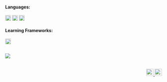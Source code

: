 #### Languages:
<div>
  <img src="https://img.shields.io/badge/Java-ED8B00?style=for-the-badge&logo=java&logoColor=white" height="18" />
  <img src="https://img.shields.io/badge/SQL-%20?style=flat-square&logo=mysql&logoColor=white&color=01004d" height="18"/>
  <img src="https://img.shields.io/badge/PYTHON-%20?style=flat-square&logo=python&logoColor=white&color=130342" height="18"/>
  
</div>

#### Learning Frameworks:
<div>
  <img src="https://img.shields.io/badge/spring-%236DB33F.svg?style=for-the-badge&logo=spring&logoColor=white" height="18" />
</div>

##

<div>
  <a>
    <img align="center" src="https://github-readme-stats.vercel.app/api/top-langs/?username=MarcosAndreBueno&repo=github-readme-stats" />
  </a>
</div>
  
<br />
<br />

<div align="right" >
  <a href="https://www.linkedin.com/in/marcosandrebueno" target="_blank"><img height="23em" src="https://cdn.jsdelivr.net/gh/devicons/devicon/icons/linkedin/linkedin-original.svg"/>
  <a href="https://github.com/MarcosAndreBueno?tab=repositories" target="_blank"><img height="23em" src="https://img.shields.io/badge/github-%23121011.svg?style=for-the-badge&logo=github&logoColor=white" height="18"/>
  </a>    
</div>
